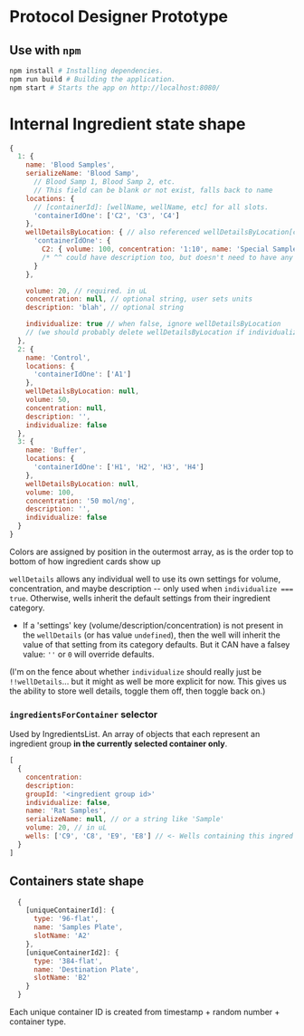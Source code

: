 # Protocol Designer Prototype

## Use with `npm`

```bash
npm install # Installing dependencies.
npm run build # Building the application.
npm start # Starts the app on http://localhost:8080/
```

# Internal Ingredient state shape

```javascript
{
  1: {
    name: 'Blood Samples',
    serializeName: 'Blood Samp',
      // Blood Samp 1, Blood Samp 2, etc.
      // This field can be blank or not exist, falls back to name
    locations: {
      // [containerId]: [wellName, wellName, etc] for all slots.
      'containerIdOne': ['C2', 'C3', 'C4']
    },
    wellDetailsByLocation: { // also referenced wellDetailsByLocation[containerId][wellName]
      'containerIdOne': {
        C2: { volume: 100, concentration: '1:10', name: 'Special Sample' }
        /* ^^ could have description too, but doesn't need to have any keys. */
      }
    },

    volume: 20, // required. in uL
    concentration: null, // optional string, user sets units
    description: 'blah', // optional string

    individualize: true // when false, ignore wellDetailsByLocation
    // (we should probably delete wellDetailsByLocation if individualize is set false -> true)
  },
  2: {
    name: 'Control',
    locations: {
      'containerIdOne': ['A1']
    },
    wellDetailsByLocation: null,
    volume: 50,
    concentration: null,
    description: '',
    individualize: false
  },
  3: {
    name: 'Buffer',
    locations: {
      'containerIdOne': ['H1', 'H2', 'H3', 'H4']
    },
    wellDetailsByLocation: null,
    volume: 100,
    concentration: '50 mol/ng',
    description: '',
    individualize: false
  }
}
```

Colors are assigned by position in the outermost array, as is the order top to bottom of how ingredient cards show up

`wellDetails` allows any individual well to use its own settings for volume, concentration, and maybe description -- only used when `individualize === true`. Otherwise, wells inherit the default settings from their ingredient category.

  * If a 'settings' key (volume/description/concentration) is not present in the `wellDetails` (or has value `undefined`), then the well will inherit the value of that setting from its category defaults. But it CAN have a falsey value: `''` or `0` will override defaults.

(I'm on the fence about whether `individualize` should really just be `!!wellDetails`... but it might as well be more explicit for now. This gives us the ability to store well details, toggle them off, then toggle back on.)

### `ingredientsForContainer` selector

Used by IngredientsList. An array of objects that each represent an ingredient group **in the currently selected container only**.

```javascript
[
  {
    concentration:
    description:
    groupId: '<ingredient group id>'
    individualize: false,
    name: 'Rat Samples',
    serializeName: null, // or a string like 'Sample'
    volume: 20, // in uL
    wells: ['C9', 'C8', 'E9', 'E8'] // <- Wells containing this ingred in the currently selected container. Order is arbitrary.
  }
]
```

## Containers state shape

```javascript
  {
    [uniqueContainerId]: {
      type: '96-flat',
      name: 'Samples Plate',
      slotName: 'A2'
    },
    [uniqueContainerId2]: {
      type: '384-flat',
      name: 'Destination Plate',
      slotName: 'B2'
    }
  }
```

Each unique container ID is created from timestamp + random number + container type.
